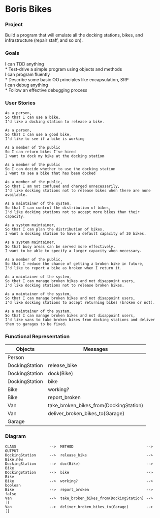 # Boris Bikes

### Project

Build a program that will emulate all the docking stations, bikes, and infrastructure (repair staff, and so on).

### Goals

<dl>
  <dt>I can TDD anything</dt>
  * Test-drive a simple program using objects and methods
  <dt>I can program fluently</dt>
  * Describe some basic OO principles like encapsulation, SRP
  <dt>I can debug anything</dt>
  * Follow an effective debugging process

### User Stories

```
As a person,
So that I can use a bike,
I'd like a docking station to release a bike.
```

```
As a person,
So that I can use a good bike,
I'd like to see if a bike is working
```

```
As a member of the public
So I can return bikes I've hired
I want to dock my bike at the docking station
```

```
As a member of the public
So I can decide whether to use the docking station
I want to see a bike that has been docked
```

```
As a member of the public,
So that I am not confused and charged unnecessarily,
I'd like docking stations not to release bikes when there are none available.
```

```
As a maintainer of the system,
So that I can control the distribution of bikes,
I'd like docking stations not to accept more bikes than their capacity.
```

```
As a system maintainer,
So that I can plan the distribution of bikes,
I want a docking station to have a default capacity of 20 bikes.
```

```
As a system maintainer,
So that busy areas can be served more effectively,
I want to be able to specify a larger capacity when necessary.
```

```
As a member of the public,
So that I reduce the chance of getting a broken bike in future,
I'd like to report a bike as broken when I return it.
```

```
As a maintainer of the system,
So that I can manage broken bikes and not disappoint users,
I'd like docking stations not to release broken bikes.
```

```
As a maintainer of the system,
So that I can manage broken bikes and not disappoint users,
I'd like docking stations to accept returning bikes (broken or not).
```

```
As a maintainer of the system,
So that I can manage broken bikes and not disappoint users,
I'd like vans to take broken bikes from docking stations and deliver them to garages to be fixed.
```

### Functional Representation

Objects  | Messages
------------- | -------------
Person  |
DockingStation  | release_bike
DockingStation  | dock(Bike)
DockingStation  | bike
Bike  | working?
Bike  | report_broken
Van  | take_broken_bikes_from(DockingStation)
Van  | deliver_broken_bikes_to(Garage)
Garage  |

### Diagram

```
CLASS               -->  METHOD                                 -->  OUTPUT
DockingStation      -->  release_bike                           -->  Bike.new
DockingStation      -->  doc(Bike)                              -->  Bike
DockingStation      -->  bike                                   -->  Bike
Bike                -->  working?                               -->  boolean
Bike                -->  report_broken                          -->  false
Van                 -->  take_broken_bikes_from(DockingStation) -->  []
Van                 -->  deliver_broken_bikes_to(Garage)        -->  []
```
